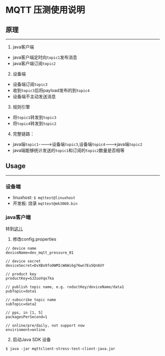 # MQTT 压测使用说明

## 原理
---
1. java客户端
- java客户端定时向`topic1`发布消息
- java客户端订阅`topic2`

2. 设备端
- 设备端订阅`topic3`
- 收到`topic3`后将payload发布的到`topic4`
- 设备端不主动发送消息

3. 规则引擎
- 将`topic1`转发到`topic3`
- 将`topic4`转发到`topic2`

4. 完整链路：
- java端`topic1`---->设备端`topic3`,设备端`topic4`--->java端`topic2`
- java端能够统计发送的`topic1`和订阅的`topic2`数量是否相等

## Usage
---
### 设备端
- linuxhost: `$ mqttest@linuxhost`
- 开发板: 烧录 `mqttest@mk3060.bin`

### java客户端
转到[这儿](http://gitlab.alibaba-inc.com/shaofa.lsf/iotx-sdk-c-test/blob/master/stress/readme.md)
1. 修改config.properties

```shell
// device name
deviceName=dev_mqtt_pressure_01

// device secret
deviceSecret=DvXBo9foOWMIcWAWi6g76wn7Eu5Qn6UY

// product key
productKey=GJ2uoVqx7ka

// publish topic name, e.g. roductKey/deviceName/data1
pubTopic=data1

// subscribe topic name
subTopic=data2

// pps, in [1, 5]
packagesPerSecond=1

// online/pre/daily, not support now
envirinment=online
```

2. 启动Java SDK 设备
```shell
$ java -jar mqttclient-stress-test-client-java.jar
```